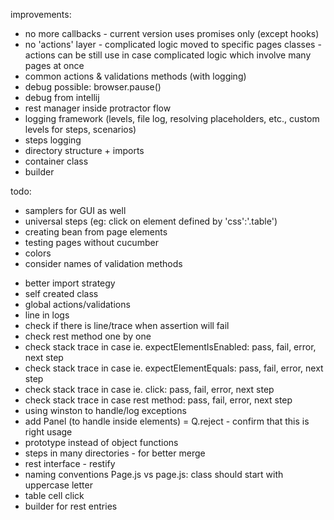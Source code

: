 improvements:
- no more callbacks - current version uses promises only (except hooks)
- no 'actions' layer - complicated logic moved to specific pages classes - actions can be still use in case complicated logic which involve many pages at once
- common actions & validations methods (with logging)
- debug possible: browser.pause()
- debug from intellij
- rest manager inside protractor flow
- logging framework (levels, file log, resolving placeholders, etc., custom levels for steps, scenarios)
- steps logging
- directory structure + imports
- container class
- builder


todo:
- samplers for GUI as well
- universal steps (eg: click on element defined by 'css':'.table')
- creating bean from page elements
- testing pages without cucumber
- colors
- consider names of validation methods

+ better import strategy
+ self created class
+ global actions/validations
+ line in logs
+ check if there is line/trace when assertion will fail
+ check rest method one by one
+ check stack trace in case ie. expectElementIsEnabled: pass, fail, error, next step
+ check stack trace in case ie. expectElementEquals: pass, fail, error, next step
+ check stack trace in case ie. click: pass, fail, error, next step
+ check stack trace in case rest method: pass, fail, error, next step
+ using winston to handle/log exceptions
+ add Panel (to handle inside elements)
= Q.reject - confirm that this is right usage
+ prototype instead of object functions
+ steps in many directories - for better merge
+ rest interface - restify
+ naming conventions Page.js vs page.js: class should start with uppercase letter
+ table cell click
+ builder for rest entries
